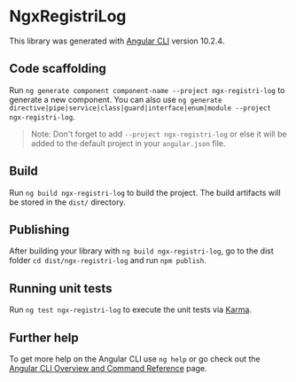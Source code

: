 # NgxRegistriLog

This library was generated with [Angular CLI](https://github.com/angular/angular-cli) version 10.2.4.

## Code scaffolding

Run `ng generate component component-name --project ngx-registri-log` to generate a new component. You can also use `ng generate directive|pipe|service|class|guard|interface|enum|module --project ngx-registri-log`.
> Note: Don't forget to add `--project ngx-registri-log` or else it will be added to the default project in your `angular.json` file. 

## Build

Run `ng build ngx-registri-log` to build the project. The build artifacts will be stored in the `dist/` directory.

## Publishing

After building your library with `ng build ngx-registri-log`, go to the dist folder `cd dist/ngx-registri-log` and run `npm publish`.

## Running unit tests

Run `ng test ngx-registri-log` to execute the unit tests via [Karma](https://karma-runner.github.io).

## Further help

To get more help on the Angular CLI use `ng help` or go check out the [Angular CLI Overview and Command Reference](https://angular.io/cli) page.
